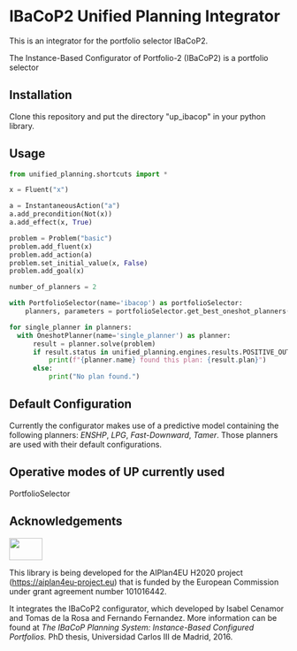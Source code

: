 # IBaCoP2 Unified Planning Integrator
This is an integrator for the portfolio selector IBaCoP2.

The Instance-Based Configurator of Portfolio-2 (IBaCoP2) is a portfolio selector  
## Installation
Clone this repository and put the directory "up_ibacop" in your python library.
## Usage
```python
from unified_planning.shortcuts import *

x = Fluent("x")

a = InstantaneousAction("a")
a.add_precondition(Not(x))
a.add_effect(x, True)

problem = Problem("basic")
problem.add_fluent(x)
problem.add_action(a)
problem.set_initial_value(x, False)
problem.add_goal(x)

number_of_planners = 2

with PortfolioSelector(name='ibacop') as portfolioSelector:
    planners, parameters = portfolioSelector.get_best_oneshot_planners(problem, number_of_planners)

for single_planner in planners:    
  with OneshotPlanner(name='single_planner') as planner:
      result = planner.solve(problem)
      if result.status in unified_planning.engines.results.POSITIVE_OUTCOMES:
          print(f"{planner.name} found this plan: {result.plan}")
      else:
          print("No plan found.")
```
          
## Default Configuration
Currently the configurator makes use of a predictive model containing the following planners: *ENSHP*, *LPG*, *Fast-Downward*, *Tamer*. Those planners are used with their default configurations.

## Operative modes of UP currently used
PortfolioSelector
## Acknowledgements
<img src="https://www.aiplan4eu-project.eu/wp-content/uploads/2021/07/euflag.png" width="60" height="40">

This library is being developed for the AIPlan4EU H2020 project (https://aiplan4eu-project.eu) that is funded by the European Commission under grant agreement number 101016442.

It integrates the IBaCoP2 configurator, which developed by Isabel Cenamor and Tomas de la Rosa and Fernando Fernandez. More information can be found at *The IBaCoP Planning System: Instance-Based Configured Portfolios.* PhD thesis, Universidad Carlos III de Madrid, 2016. 


